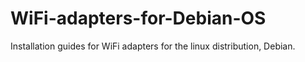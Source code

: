 # WiFi-adapters-for-Debian-OS
Installation guides for WiFi adapters for the linux distribution, Debian.
